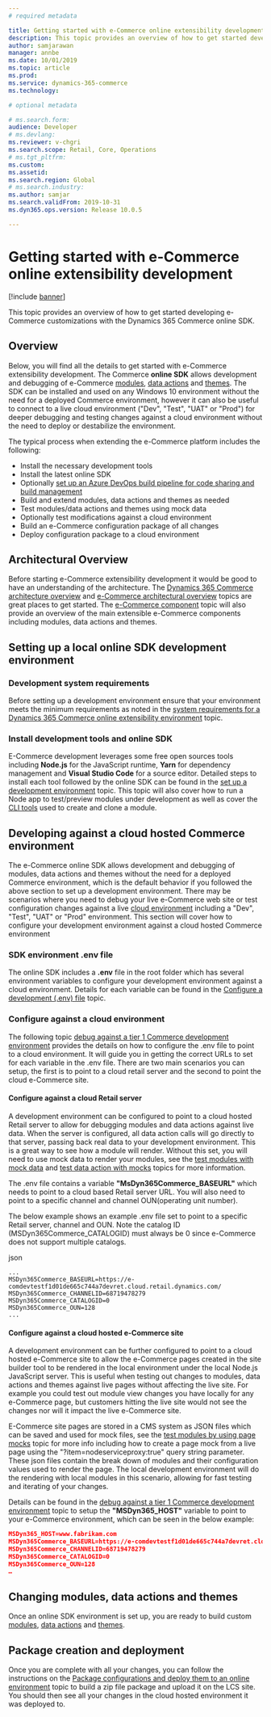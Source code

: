 ```yaml
---
# required metadata

title: Getting started with e-Commerce online extensibility development
description: This topic provides an overview of how to get started developing e-Commerce customizations with the Dynamics 365 Commerce online SDK.
author: samjarawan
manager: annbe
ms.date: 10/01/2019
ms.topic: article
ms.prod: 
ms.service: dynamics-365-commerce
ms.technology: 

# optional metadata

# ms.search.form: 
audience: Developer
# ms.devlang: 
ms.reviewer: v-chgri
ms.search.scope: Retail, Core, Operations
# ms.tgt_pltfrm: 
ms.custom: 
ms.assetid: 
ms.search.region: Global
# ms.search.industry: 
ms.author: samjar
ms.search.validFrom: 2019-10-31
ms.dyn365.ops.version: Release 10.0.5

---
```

# Getting started with e-Commerce online extensibility development

[!include [banner](../includes/banner.md)]

This topic provides an overview of how to get started developing e-Commerce customizations with the Dynamics 365 Commerce online SDK.

## Overview
Below, you will find all the details to get started with e-Commerce extensibility development. The Commerce **online SDK** allows development and debugging of e-Commerce [modules](modules-overview.md), [data actions](data-actions.md) and [themes](theming.md).  The SDK can be installed and used on any Windows 10 environment without the need for a deployed Commerce environment, however it can also be useful to connect to a live cloud environment ("Dev", "Test", "UAT" or "Prod") for deeper debugging and testing changes against a cloud environment without the need to deploy or destabilize the environment.

The typical process when extending the e-Commerce platform includes the following:
* Install the necessary development tools
* Install the latest online SDK
* Optionally [set up an Azure DevOps build pipeline for code sharing and build management](set-up-code-sharing-build-pipeline.md)
* Build and extend modules, data actions and themes as needed
* Test modules/data actions and themes using mock data
* Optionally test modifications against a cloud environment
* Build an e-Commerce configuration package of all changes
* Deploy configuration package to a cloud environment

## Architectural Overview
Before starting e-Commerce extensibility development it would be good to have an understanding of the architecture.  The [Dynamics 365 Commerce architecture overview](../commerce-architecture.md) and [e-Commerce architectural overview](architectural-overview.md) topics are great places to get started.  The [e-Commerce component](ecommerce-components.md) topic will also provide an overview of the main extensible e-Commerce components including modules, data actions and themes.


## Setting up a local online SDK development environment

### Development system requirements
Before setting up a development environment ensure that your environment meets the minimum requirements as noted in the [system requirements for a Dynamics 365 Commerce online extensibility environment](system-requirements.md) topic.

### Install development tools and online SDK
E-Commerce development leverages some free open sources tools including **Node.js** for the JavaScript runtime, **Yarn** for dependency management and **Visual Studio Code** for a source editor.  Detailed steps to install each tool followed by the online SDK can be found in the [set up a development environment](setup-dev-environment.md) topic.  This topic will also cover how to run a Node app to test/preview modules under development as well as cover the [CLI tools](cli-command-reference.md) used to create and clone a module.

## Developing against a cloud hosted Commerce environment
The e-Commerce online SDK allows development and debugging of modules, data actions and themes without the need for a deployed Commerce environment, which is the default behavior if you followed the above section to set up a development environment. There may be scenarios where you need to debug your live e-Commerce web site or test configuration changes against a live [cloud environment](https://docs.microsoft.com/en-us/dynamics365/fin-ops-core/dev-itpro/migration-upgrade/update-guide?toc=/dynamics365/commerce/toc.json#environments) including a "Dev", "Test", "UAT" or "Prod" environment.  This section will cover how to configure your development environment against a cloud hosted Commerce environment

### SDK environment .env file
The online SDK includes a **.env** file in the root folder which has several environment variables to configure your development environment against a cloud environment.  Details for each variable can be found in the [Configure a development (.env) file](configure-env-file.md) topic.  

### Configure against a cloud environment
The following topic [debug against a tier 1 Commerce development environment](debug-tier-1) provides the details on how to configure the .env file to point to a cloud environment.  It will guide you in getting the correct URLs to set for each variable in the .env file.  There are two main scenarios you can setup, the first is to point to a cloud retail server and the second to point the cloud e-Commerce site.

#### Configure against a cloud Retail server
A development environment can be configured to point to a cloud hosted Retail server to allow for debugging modules and data actions against live data.  When the server is configured, all data action calls will go directly to that server, passing back real data to your development environment.  This is a great way to see how a module will render.  Without this set, you will need to use mock data to render your modules, see the [test modules with mock data](test-module-mock.md) and [test data action with mocks](test-data-action-mocks.md) topics for more information.

The .env file contains a variable **"MsDyn365Commerce_BASEURL"** which needs to point to a cloud based Retail server URL. You will also need to point to a specific channel and channel OUN(operating unit number).

The below example shows an example .env file set to point to a specific Retail server, channel and OUN.  Note the catalog ID (MSDyn365Commerce_CATALOGID) must always be 0 since e-Commerce does not support multiple catalogs.

json
```
...
MSDyn365Commerce_BASEURL=https://e-comdevtestf1d01de665c744a7devret.cloud.retail.dynamics.com/
MSDyn365Commerce_CHANNELID=68719478279
MSDyn365Commerce_CATALOGID=0
MSDyn365Commerce_OUN=128
...
```

#### Configure against a cloud hosted e-Commerce site
A development environment can be further configured to point to a cloud hosted e-Commerce site to allow the e-Commerce pages created in the site builder tool to be rendered in the local environment under the local Node.js JavaScript server.  This is useful when testing out changes to modules, data actions and themes against live pages without affecting the live site.  For example you could test out module view changes you have locally for any e-Commerce page, but customers hitting the live site would not see the changes nor will it impact the live e-Commerce site.

E-Commerce site pages are stored in a CMS system as JSON files which can be saved and used for mock files, see the [test modules by using page mocks](test-page-mock.md) topic for more info including how to create a page mock from a live page using the "?item=nodeserviceproxy:true" query string parameter.  These json files contain the break down of modules and their configuration values used to render the page.  The local development environment will do the rendering with local modules in this scenario, allowing for fast testing and iterating of your changes.

Details can be found in the [debug against a tier 1 Commerce development environment](debug-tier-1) topic to setup the **"MSDyn365_HOST"** variable to point to your e-Commerce  environment, which can be seen in the below example:

```json
MSDyn365_HOST=www.fabrikam.com
MSDyn365Commerce_BASEURL=https://e-comdevtestf1d01de665c744a7devret.cloud.retail.dynamics.com/
MSDyn365Commerce_CHANNELID=68719478279
MSDyn365Commerce_CATALOGID=0
MSDyn365Commerce_OUN=128
…
```

## Changing modules, data actions and themes
Once an online SDK environment is set up, you are ready to build custom [modules](create-new-module.md), [data actions](data-actions.md) and [themes](create-theme.md).

## Package creation and deployment
Once you are complete with all your changes, you can follow the instructions on the [Package configurations and deploy them to an online environment](package-deploy.md) topic to build a zip file package and upload it on the LCS site.  You should then see all your changes in the cloud hosted environment it was deployed to.
